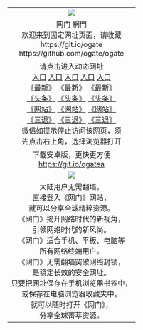 ﻿<table>
  <tr>
    <td align=center><img src="https://cloud.githubusercontent.com/assets/11880933/13434984/f430fae2-e012-11e5-814f-c2df1e82b247.jpg" /></td>
  </tr>
  <tr>
    <td align=center>网门 網門<br/>
      欢迎来到固定网址页面，请收藏<br/>
      https://git.io/ogate<br/>
      https://github.com/ogate/ogate<br/>
    </td>
  </tr>
  <tr>
    <td align=center>请点击进入动态网址<br/>
      <a href="https://s3.eu-central-1.amazonaws.com/ogatef/oGate.htm">入口</a>
      <a href="https://s3.ap-south-1.amazonaws.com/ogatem/oGate.htm">入口</a>
      <a href="https://s3.ap-northeast-2.amazonaws.com/ogates/oGate.htm">入口</a>
      <a href="https://s3-ap-southeast-2.amazonaws.com/ogatey/oGate.htm">入口</a>
      <a href="https://s3.ca-central-1.amazonaws.com/ogatec/oGate.htm">入口</a><br/>
      <a href="https://s3.ap-northeast-2.amazonaws.com/ogates/oGate.htm?ogLate&from=oGate">《最新》</a>
      <a href="https://s3-ap-southeast-2.amazonaws.com/ogatey/oGate.htm?ogLate&from=oGate">《最新》</a>
      <a href="https://s3.ca-central-1.amazonaws.com/ogatec/oGate.htm?ogLate&from=oGate">《最新》</a><br/>
      <a href="https://s3.ap-northeast-2.amazonaws.com/ogates/oGate.htm?ogNews&from=oGate">《头条》</a>
      <a href="https://s3-ap-southeast-2.amazonaws.com/ogatey/oGate.htm?ogNews&from=oGate">《头条》</a>
      <a href="https://s3.ca-central-1.amazonaws.com/ogatec/oGate.htm?ogNews&from=oGate">《头条》</a><br/>
      <a href="https://s3.ap-northeast-2.amazonaws.com/ogates/oGate.htm?ogSite&from=oGate">《网站》</a>
      <a href="https://s3-ap-southeast-2.amazonaws.com/ogatey/oGate.htm?ogSite&from=oGate">《网站》</a>
      <a href="https://s3.ca-central-1.amazonaws.com/ogatec/oGate.htm?ogSite&from=oGate">《网站》</a><br/>
      <a href="https://s3.ap-northeast-2.amazonaws.com/ogates/oGate.htm?ogST.aspx&from=oGate">《三退》</a>
      <a href="https://s3-ap-southeast-2.amazonaws.com/ogatey/oGate.htm?ogST.aspx&from=oGate">《三退》</a>
      <a href="https://s3.ca-central-1.amazonaws.com/ogatec/oGate.htm?ogST.aspx&from=oGate">《三退》</a><br/>
      微信如提示停止访问该网页，须<br/>
      先点击右上角，选择浏览器打开<br/>
    </td>
  </tr>
  <tr>
    <td align=center>
      下载安卓版，更快更方便<br/><a href="https://raw.githubusercontent.com/ogate/up/master/ogate.apk">https://git.io/ogatea</a><br/>
    </td>
  </tr>
  <tr>
    <td align=center><img src="https://cloud.githubusercontent.com/assets/11880933/15631437/70d0a74e-259d-11e6-946f-6237b4b657bd.jpg"/></td>
  </tr>
  <tr>
    <td align=center>
大陆用户无需翻墙，<br/>
直接登入《网门》网站，<br/>就可以分享全球精粹资源。<br/>
《网门》揭开网络时代的新视角，<br/>引领网络时代的新风尚。<br/>
《网门》适合手机、平板、电脑等<br/>所有网络终端用户。<br/>
《网门》无需翻墙突破网络封锁，<br/>是稳定长效的安全网址。<br/>
只要把网址保存在手机浏览器书签中，<br/>或保存在电脑浏览器收藏夹中，<br/>
就可以随时打开《网门》，<br/>
分享全球菁萃资源。<br/></td>
  </tr>
</table>    